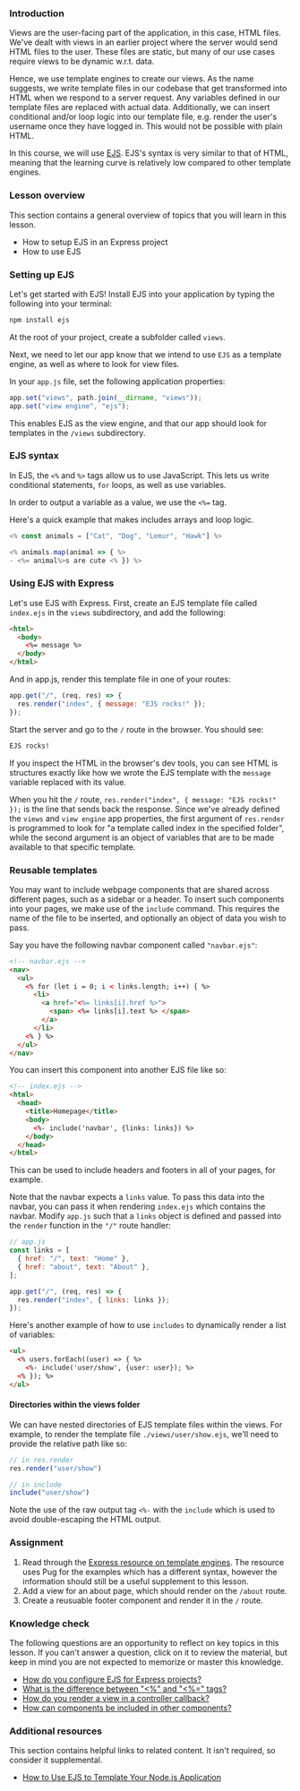 ### Introduction

Views are the user-facing part of the application, in this case, HTML files. We've dealt with views in an earlier project where the server would send HTML files to the user.  These files are static, but many of our use cases require views to be dynamic w.r.t. data.

Hence, we use template engines to create our views. As the name suggests, we write template files in our codebase that get transformed into HTML when we respond to a server request. Any variables defined in our template files are replaced with actual data. Additionally, we can insert conditional and/or loop logic into our template file, e.g. render the user's username once they have logged in. This would not be possible with plain HTML.

In this course, we will use [EJS](https://ejs.co/). EJS's syntax is very similar to that of HTML, meaning that the learning curve is relatively low compared to other template engines.

### Lesson overview

This section contains a general overview of topics that you will learn in this lesson.

- How to setup EJS in an Express project
- How to use EJS

### Setting up EJS

Let's get started with EJS! Install EJS into your application by typing the following into your terminal:

```bash
npm install ejs
```

At the root of your project, create a subfolder called `views`.

Next, we need to let our app know that we intend to use `EJS` as a template engine, as well as where to look for view files.

In your `app.js` file, set the following application properties:

```javascript
app.set("views", path.join(__dirname, "views"));
app.set("view engine", "ejs");
```

This enables EJS as the view engine, and that our app should look for templates in the `/views` subdirectory.

### EJS syntax

In EJS, the `<%` and `%>` tags allow us to use JavaScript. This lets us write conditional statements, `for` loops, as well as use variables.

In order to output a variable as a value, we use the `<%=` tag.

Here's a quick example that makes includes arrays and loop logic.

```javascript
<% const animals = ["Cat", "Dog", "Lemur", "Hawk"] %>

<% animals.map(animal => { %>
- <%= animal%>s are cute <% }) %>
```

### Using EJS with Express

Let's use EJS with Express. First, create an EJS template file called `index.ejs` in the `views` subdirectory, and add the following:

```html
<html>
  <body>
    <%= message %>
  </body>
</html>
```

And in app.js, render this template file in one of your routes:

```javascript
app.get("/", (req, res) => {
  res.render("index", { message: "EJS rocks!" });
});
```

Start the server and go to the `/` route in the browser. You should see:

```html
EJS rocks!
```

If you inspect the HTML in the browser's dev tools, you can see HTML is structures exactly like how we wrote the EJS template with the `message` variable replaced with its value.

When you hit the `/` route, `res.render("index", { message: "EJS rocks!" });`  is the line that sends back the response. Since we've already defined the `views` and `view engine` app properties, the first argument of `res.render` is programmed to look for "a template called index in the specified folder", while the second argument is an object of variables that are to be made available to that specific template.

### Reusable templates

You may want to include webpage components that are shared across different pages, such as a sidebar or a header. To insert such components into your pages, we make use of the `include` command. This requires the name of the file to be inserted, and optionally an object of data you wish to pass.

Say you have the following navbar component called `"navbar.ejs"`:

```html
<!-- navbar.ejs -->
<nav>
  <ul>
    <% for (let i = 0; i < links.length; i++) { %>
      <li>
        <a href="<%= links[i].href %>">
          <span> <%= links[i].text %> </span>
        </a>
      </li>
    <% } %>
  </ul>
</nav>
```

You can insert this component into another EJS file like so:

```html
<!-- index.ejs -->
<html>
  <head>
    <title>Homepage</title>
    <body>
      <%- include('navbar', {links: links}) %>
    </body>
  </head>
</html>
```

This can be used to include headers and footers in all of your pages, for example.

Note that the navbar expects a `links` value. To pass this data into the navbar, you can pass it when rendering `index.ejs` which contains the navbar. Modify `app.js` such that a `links` object is defined and passed into the `render` function in the `"/"` route handler:

```javascript
// app.js
const links = [
  { href: "/", text: "Home" },
  { href: "about", text: "About" },
];

app.get("/", (req, res) => {
  res.render("index", { links: links });
});
```

Here's another example of how to use `includes` to dynamically render a list of variables:

```html
<ul>
  <% users.forEach((user) => { %>
    <%- include('user/show', {user: user}); %>
  <% }); %>
</ul>
```

<div class="lesson-note lesson-note--tip" markdown="1">

#### Directories within the views folder

We can have nested directories of EJS template files within the views. For example, to render the template file `./views/user/show.ejs`, we'll need to provide the relative path like so:

```javascript
// in res.render
res.render("user/show")

// in include
include("user/show")
```

Note the use of the raw output tag `<%-` with the `include` which is used to avoid double-escaping the HTML output.

### Assignment

<div class="lesson-content__panel" markdown="1">

1. Read through the [Express resource on template engines](https://expressjs.com/en/guide/using-template-engines.html). The resource uses Pug for the examples which has a different syntax, however the information should still be a useful supplement to this lesson.
2. Add a view for an about page, which should render on the `/about` route.
3. Create a reusuable footer component and render it in the `/` route. 

</div>

### Knowledge check

The following questions are an opportunity to reflect on key topics in this lesson. If you can't answer a question, click on it to review the material, but keep in mind you are not expected to memorize or master this knowledge.

- [How do you configure EJS for Express projects?](#setting-up-ejs)
- [What is the difference between "<%" and "<%=" tags?](#ejs-syntax)
- [How do you render a view in a controller callback?](#using-ejs-with-express)
- [How can components be included in other components?](#reusuable-web-components)

### Additional resources

This section contains helpful links to related content. It isn't required, so consider it supplemental.

- [How to Use EJS to Template Your Node.js Application](https://blog.logrocket.com/how-to-use-ejs-template-node-js-application/)
